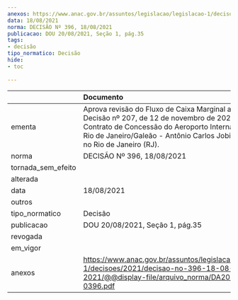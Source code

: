 ```yaml
---
anexos: https://www.anac.gov.br/assuntos/legislacao/legislacao-1/decisoes/2021/decisao-no-396-18-08-2021/@@display-file/arquivo_norma/DA2021-0396.pdf
data: 18/08/2021
norma: DECISÃO Nº 396, 18/08/2021
publicacao: DOU 20/08/2021, Seção 1, pág.35
tags:
- decisão
tipo_normatico: Decisão
hide: 
- toc 
 
---
```


|                    | Documento                                                                                                                                                                                                                                  |
|:-------------------|:-------------------------------------------------------------------------------------------------------------------------------------------------------------------------------------------------------------------------------------------|
| ementa             | Aprova revisão do Fluxo de Caixa Marginal aprovado pela Decisão nº 207, de 12 de novembro de 2020, do Contrato de Concessão do Aeroporto Internacional do Rio de Janeiro/Galeão - Antônio Carlos Jobim, localizado no Rio de Janeiro (RJ). |
| norma              | DECISÃO Nº 396, 18/08/2021                                                                                                                                                                                                                 |
| tornada_sem_efeito |                                                                                                                                                                                                                                            |
| alterada           |                                                                                                                                                                                                                                            |
| data               | 18/08/2021                                                                                                                                                                                                                                 |
| outros             |                                                                                                                                                                                                                                            |
| tipo_normatico     | Decisão                                                                                                                                                                                                                                    |
| publicacao         | DOU 20/08/2021, Seção 1, pág.35                                                                                                                                                                                                            |
| revogada           |                                                                                                                                                                                                                                            |
| em_vigor           |                                                                                                                                                                                                                                            |
| anexos             | https://www.anac.gov.br/assuntos/legislacao/legislacao-1/decisoes/2021/decisao-no-396-18-08-2021/@@display-file/arquivo_norma/DA2021-0396.pdf                                                                                              |